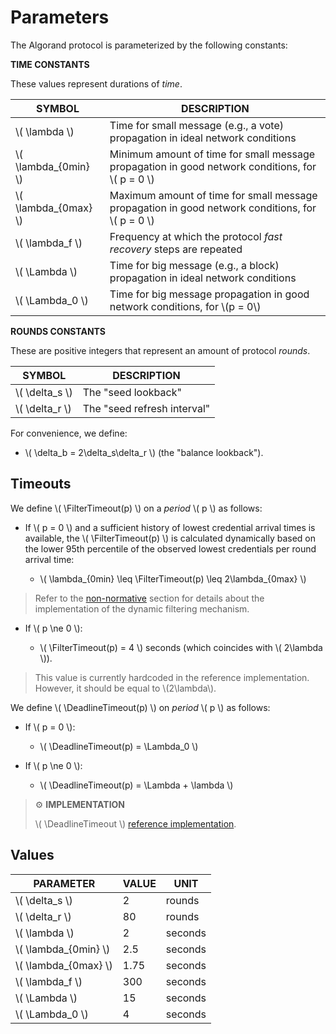 $$
\newcommand \FilterTimeout {\mathrm{FilterTimeout}}
\newcommand \DeadlineTimeout {\mathrm{DeadlineTimeout}}
$$

# Parameters

The Algorand protocol is parameterized by the following constants:

**TIME CONSTANTS**

These values represent durations of _time_.

| SYMBOL                 | DESCRIPTION                                                                                        |
|------------------------|----------------------------------------------------------------------------------------------------|
| \\( \lambda \\)        | Time for small message (e.g., a vote) propagation in ideal network conditions                      |
| \\( \lambda_{0min} \\) | Minimum amount of time for small message propagation in good network conditions, for \\( p = 0 \\) |
| \\( \lambda_{0max} \\) | Maximum amount of time for small message propagation in good network conditions, for \\( p = 0 \\) |
| \\( \lambda_f \\)      | Frequency at which the protocol _fast recovery_ steps are repeated                                 |
| \\( \Lambda \\)        | Time for big message (e.g., a block) propagation in ideal network conditions                       |
| \\( \Lambda_0 \\)      | Time for big message propagation in good network conditions, for \\(p = 0\\)                       |

**ROUNDS CONSTANTS**

These are positive integers that represent an amount of protocol _rounds_.

| SYMBOL           | DESCRIPTION                 |
|------------------|-----------------------------|
| \\( \delta_s \\) | The "seed lookback"         |
| \\( \delta_r \\) | The "seed refresh interval" |

For convenience, we define:

- \\( \delta_b = 2\delta_s\delta_r \\) (the "balance lookback").

## Timeouts

We define \\( \FilterTimeout(p) \\) on a _period_ \\( p \\) as follows:

- If \\( p = 0 \\) and a sufficient history of lowest credential arrival times is
available, the \\( \FilterTimeout(p) \\) is calculated dynamically based on the
lower 95th percentile of the observed lowest credentials per round arrival time:

  - \\( \lambda_{0min} \leq \FilterTimeout(p) \leq 2\lambda_{0max} \\)

> Refer to the [non-normative](abft-overview.md#dynamic-filter-timeout) section
> for details about the implementation of the dynamic filtering mechanism.

- If \\( p \ne 0 \\):

  - \\( \FilterTimeout(p) = 4 \\) seconds (which coincides with \\( 2\lambda \\)).

> This value is currently hardcoded in the reference implementation. However, it
> should be equal to \\(2\lambda\\).

We define \\( \DeadlineTimeout(p) \\) on _period_ \\( p \\) as follows:

- If \\( p = 0 \\):

  - \\( \DeadlineTimeout(p) = \Lambda_0 \\)

- If \\( p \ne 0 \\):

  - \\( \DeadlineTimeout(p) = \Lambda + \lambda \\)

> ⚙️ **IMPLEMENTATION**
>
> \\( \DeadlineTimeout \\) [reference implementation](https://github.com/algorand/go-algorand/blob/b6e5bcadf0ad3861d4805c51cbf3f695c38a93b7/agreement/types.go#L67).

## Values

| PARAMETER              | VALUE | UNIT    |
|------------------------|-------|---------|
| \\( \delta_s \\)       | 2     | rounds  |
| \\( \delta_r \\)       | 80    | rounds  |
| \\( \lambda \\)        | 2     | seconds |
| \\( \lambda_{0min} \\) | 2.5   | seconds |
| \\( \lambda_{0max} \\) | 1.75  | seconds |
| \\( \lambda_f \\)      | 300   | seconds |
| \\( \Lambda \\)        | 15    | seconds |
| \\( \Lambda_0 \\)      | 4     | seconds |

